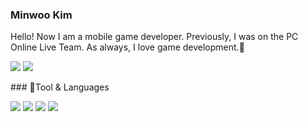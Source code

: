 ### Minwoo Kim

Hello! Now I am a mobile game developer.
Previously, I was on the PC Online Live Team.
As always, I love game development.🌱
<p>
 <img src="https://img.shields.io/badge/Android-3DDC84?style=flat-square&logo=Android&logoColor=white"/>
 <img src="https://img.shields.io/badge/iOS-000000?style=flat-square&logo=iOS&logoColor=white"/>
</p>
### 💪Tool & Languages

<p>
  <img src="https://img.shields.io/badge/-Unity-orange"/>
  <img src="https://img.shields.io/badge/-Unreal-red"/>
  <img src="https://img.shields.io/badge/-c%23-blueviolet"/>
  <img src="https://img.shields.io/badge/-c++-ff69b4"/>
</p>
